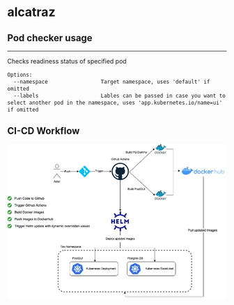 # alcatraz
## Pod checker usage
---
Checks readiness status of specified pod

```shell
Options:
  --namespace                 Target namespace, uses 'default' if omitted
  --labels                    Lables can be passed in case you want to select another pod in the namespace, uses 'app.kubernetes.io/name=ui' if omitted
```
## CI-CD Workflow 
![Alt](ci-cd.png)
